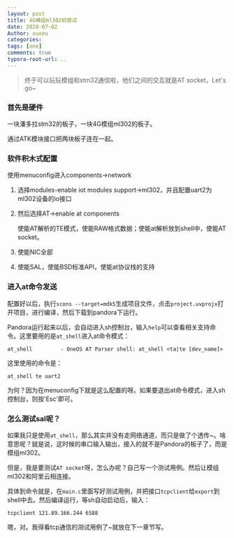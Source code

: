 ```yaml
---
layout: post
title: 4G模组ml302初尝试
date: 2020-07-02
Author: xuxeu
categories: 
tags: [one]
comments: true
typora-root-url: ..
---
```


> 终于可以玩玩模组和stm32通信啦，他们之间的交互就是AT socket，Let's go~

### 首先是硬件

一块潘多拉stm32的板子，一块4G模组ml302的板子。

通过ATK模块接口把两块板子连在一起。

### 软件积木式配置

使用menuconfig进入components->network

1. 选择modules-enable iot modules support->ml302，并且配置uart2为ml302设备的io接口

2. 然后选择AT->enable at components

   使能AT解析的TE模式，使能RAW格式数据；使能at解析放到shell中，使能AT socket。

3. 使能NIC全部

4. 使能SAL，使能BSD标准API，使能at协议栈的支持

### 进入at命令发送

配置好以后，执行`scons --target=mdk5`生成项目文件，点击`project.uvprojx`打开项目，进行编译，然后下载到pandora下运行。

Pandora运行起来以后，会自动进入sh控制台，输入`help`可以查看相关支持命令。这里要用的是`at_shell`进入at命令模式：

```
at_shell         - OneOS AT Parser shell: at_shell <ta|te [dev_name]>
```

这里使用的命令是：

```
at_shell te uart2
```

为何？因为在menuconfig下就是这么配置的呀。如果要退出at命令模式，进入sh控制台，则按'Esc'即可。

### 怎么测试sal呢？

如果我只是使用`at_shell`，那么其实并没有走网络通道，而只是做了个透传~。啥意思呢？就是说，这时候的串口输入输出，接入的就不是Pandora的板子了，而是模组ml302。

但是，我是要测试`AT socket`呀，怎么办呢？自己写一个测试用例。然后让模组ml302和阿里云相连接。

具体到命令就是，在`main.c`里面写好测试用例，并把接口`tcpclient`给`export`到shell中去。然后编译运行，等sh自动启动后，输入：

```
tcpclient 121.89.166.244 6588
```

嗯，对。我得看tcp通信的测试用例了~就放在下一章节写。







